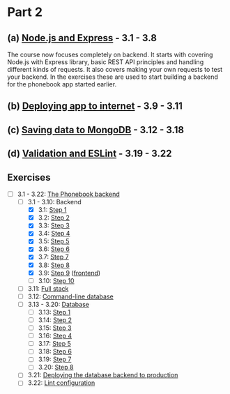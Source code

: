 # Part 2

## (a) [Node.js and Express](https://fullstackopen.com/en/part3/node_js_and_express) - 3.1 - 3.8

The course now focuses completely on backend. It starts with covering Node.js with Express library, basic REST API principles and handling different kinds of requests. It also covers making your own requests to test your backend. In the exercises these are used to start building a backend for the phonebook app started earlier. 

## (b) [Deploying app to internet](https://fullstackopen.com/en/part3/deploying_app_to_internet) - 3.9 - 3.11

## (c) [Saving data to MongoDB](https://fullstackopen.com/en/part3/saving_data_to_mongo_db) - 3.12 - 3.18

## (d) [Validation and ESLint](https://fullstackopen.com/en/part3/validation_and_es_lint) - 3.19 - 3.22

## Exercises

- [ ] 3.1 - 3.22: [The Phonebook backend](https://github.com/Aapok0/FullStackOpen/tree/fe563bfbec722a9b7aa7c559ebc6a13492173606/Part3/3.1-3.22_phonebook)
  - [ ] 3.1 - 3.10: Backend
    - [X] 3.1: [Step 1](https://github.com/Aapok0/FullStackOpen/blob/fe563bfbec722a9b7aa7c559ebc6a13492173606/Part3/3.1-3.22_phonebook/index.js)
    - [X] 3.2: [Step 2](https://github.com/Aapok0/FullStackOpen/blob/594cc8ae08bb147f50c6b08eb86cdc83611a3936/Part3/3.1-3.22_phonebook/index.js)
    - [X] 3.3: [Step 3](https://github.com/Aapok0/FullStackOpen/blob/d554d0b854d7ca3350186edc156b92ebdf018c87/Part3/3.1-3.22_phonebook/index.js)
    - [X] 3.4: [Step 4](https://github.com/Aapok0/FullStackOpen/blob/a1006290245a0b08e251d33a32c8280f16369af8/Part3/3.1-3.22_phonebook/index.js)
    - [X] 3.5: [Step 5](https://github.com/Aapok0/FullStackOpen/blob/01aad516be7801f9ab5211063c862edc67add8e4/Part3/3.1-3.22_phonebook/index.js)
    - [X] 3.6: [Step 6](https://github.com/Aapok0/FullStackOpen/blob/024324a20dd566d2072b0fc7774a4257b8dce138/Part3/3.1-3.22_phonebook/index.js)
    - [X] 3.7: [Step 7](https://github.com/Aapok0/FullStackOpen/blob/f3a84a19e323fd11020df2b1c4452048f6e3f43f/Part3/3.1-3.22_phonebook/index.js)
    - [X] 3.8: [Step 8](https://github.com/Aapok0/FullStackOpen/blob/733acad84e3629f9af4a875352fd604d1cff60a3/Part3/3.1-3.22_phonebook/index.js)
    - [X] 3.9: [Step 9](https://github.com/Aapok0/fullstackopen/blob/f98e24b49ec6f1569c7a6995e94ca5d249766e35/Part3/3.1-3.22_phonebook/index.js) ([frontend](https://github.com/Aapok0/fullstackopen/tree/f98e24b49ec6f1569c7a6995e94ca5d249766e35/Part2/2.6-2.17_phonebook))
    - [ ] 3.10: [Step 10]()
  - [ ] 3.11: [Full stack]()
  - [ ] 3.12: [Command-line database]()
  - [ ] 3.13 - 3.20: [Database]()
    - [ ] 3.13: [Step 1]()
    - [ ] 3.14: [Step 2]()
    - [ ] 3.15: [Step 3]()
    - [ ] 3.16: [Step 4]()
    - [ ] 3.17: [Step 5]()
    - [ ] 3.18: [Step 6]()
    - [ ] 3.19: [Step 7]()
    - [ ] 3.20: [Step 8]()
  - [ ] 3.21: [Deploying the database backend to production]()
  - [ ] 3.22: [Lint configuration]()
